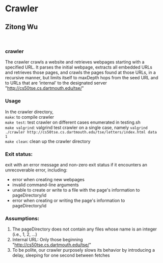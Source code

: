 # Crawler
## Zitong Wu

<br > 

### crawler

The crawler crawls a website and retrieves webpages starting with a specified URL. It parses the initial webpage, extracts all embedded URLs and retrieves those pages, and crawls the pages found at those URLs, in a recursive manner, but limits itself to maxDepth hops from the seed URL and to URLs that are ‘internal’ to the designated server "http://cs50tse.cs.dartmouth.edu/tse/"
 

### Usage
In the crawler directory,   
`make`: to compile crawler  
`make test`:  test crawler on different cases enumerated in testing.sh  
`make valgrind`: valgrind test crawler on a single case, namely     `valgrind ./crawler http://cs50tse.cs.dartmouth.edu/tse/letters/index.html data 1`  
`make clean`: clean up the crawler directory


### Exit status:

exit with an error message and non-zero exit status if it encounters an unrecoverable error, including:

* error when creating new webpages
* invalid command-line arguments  
* unable to create or write to a file with the page's information to pageDirectory/id
* error when creating or writing the page's information to pageDirectory/id


### Assumptions:

1. The pageDirectory does not contain any files whose name is an integer (i.e., 1, 2, ...)
2. Internal URL: Only those beginning "http://cs50tse.cs.dartmouth.edu/tse/"
3. To be polite, our crawler purposely slows its behavior by introducing a delay, sleeping for one second between fetches
